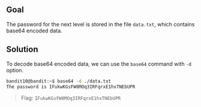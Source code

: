 ## Goal
The password for the next level is stored in the file `data.txt`, which contains base64 encoded data.

## Solution
To decode base64 encoded data, we can use the `base64` command with `-d` option.
```sh
bandit10@bandit:~$ base64 -d ./data.txt 
The password is IFukwKGsFW8MOq3IRFqrxE1hxTNEbUPR
```
> Flag: `IFukwKGsFW8MOq3IRFqrxE1hxTNEbUPR`
